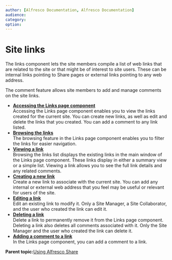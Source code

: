 ```yaml
---
author: [Alfresco Documentation, Alfresco Documentation]
audience: 
category: 
option: 
---
```


# Site links

The links component lets the site members compile a list of web links that are related to the site or that might be of interest to site users. These can be internal links pointing to Share pages or external links pointing to any web address.

The comment feature allows site members to add and manage comments on the site links.

-   **[Accessing the Links page component](../tasks/links-page-access.md)**  
Accessing the Links page component enables you to view the links created for the current site. You can create new links, as well as edit and delete the links that you created. You can add a comment to any link listed.
-   **[Browsing the links](../tasks/links-browse.md)**  
 The browsing feature in the Links page component enables you to filter the links for easier navigation.
-   **[Viewing a link](../tasks/links-view.md)**  
Browsing the links list displays the existing links in the main window of the Links page component. These links display in either a summary view or a simple list. Viewing a link allows you to see the full link details and any related comments.
-   **[Creating a new link](../tasks/links-create.md)**  
Create a new link to associate with the current site. You can add any internal or external web address that you feel may be useful or relevant for users of the site.
-   **[Editing a link](../tasks/links-edit.md)**  
Edit an existing link to modify it. Only a Site Manager, a Site Collaborator, and the user who created the link can edit it.
-   **[Deleting a link](../tasks/links-delete.md)**  
Delete a link to permanently remove it from the Links page component. Deleting a link also deletes all comments associated with it. Only the Site Manager and the user who created the link can delete it.
-   **[Adding a comment to a link](../tasks/links-comment-add.md)**  
In the Links page component, you can add a comment to a link.

**Parent topic:**[Using Alfresco Share](../topics/sh-uh-welcome.md)

